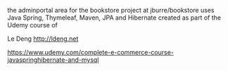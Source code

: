 the adminportal area for the bookstore project at jburre/bookstore
uses Java Spring, Thymeleaf, Maven, JPA and Hibernate
created as part of the Udemy course of

Le Deng
http://ldeng.net

https://www.udemy.com/complete-e-commerce-course-javaspringhibernate-and-mysql